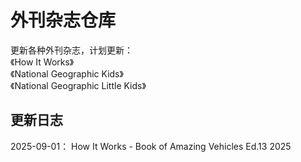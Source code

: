 # 外刊杂志仓库
更新各种外刊杂志，计划更新：  
《How It Works》  
《National Geographic Kids》  
《National Geographic Little Kids》  


## 更新日志

2025-09-01：
How It Works - Book of Amazing Vehicles Ed.13 2025
